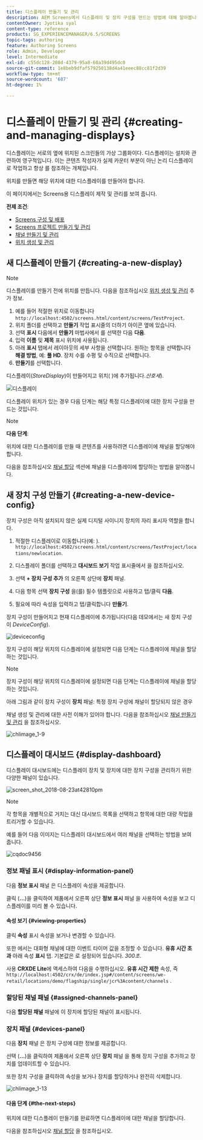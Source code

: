 ```yaml
---
title: 디스플레이 만들기 및 관리
description: AEM Screens에서 디스플레이 및 장치 구성을 만드는 방법에 대해 알아봅니다. 또한 디스플레이 대시보드에 대해서도 알아봅니다.
contentOwner: Jyotika syal
content-type: reference
products: SG_EXPERIENCEMANAGER/6.5/SCREENS
topic-tags: authoring
feature: Authoring Screens
role: Admin, Developer
level: Intermediate
exl-id: c55dc128-208d-4379-95a8-60a39d495dc0
source-git-commit: 1e8beb9dfaf579250138d4a41eeec88cc81f2d39
workflow-type: tm+mt
source-wordcount: '687'
ht-degree: 1%

---
```


# 디스플레이 만들기 및 관리 {#creating-and-managing-displays}

디스플레이는 서로의 옆에 위치된 스크린들의 가상 그룹화이다. 디스플레이는 설치와 관련하여 영구적입니다. 이는 콘텐츠 작성자가 실제 카운터 부분이 아닌 논리 디스플레이로 작업하고 항상 를 참조하는 개체입니다.

위치를 만들면 해당 위치에 대한 디스플레이를 만들어야 합니다.

이 페이지에서는 Screens용 디스플레이 제작 및 관리를 보여 줍니다.

**전제 조건**:

* [Screens 구성 및 배포](configuring-screens-introduction.md)
* [Screens 프로젝트 만들기 및 관리](creating-a-screens-project.md)
* [채널 만들기 및 관리](managing-channels.md)
* [위치 생성 및 관리](managing-locations.md)

## 새 디스플레이 만들기 {#creating-a-new-display}

>[!NOTE]
>
>디스플레이를 만들기 전에 위치를 만듭니다. 다음을 참조하십시오 [위치 생성 및 관리](managing-locations.md) 추가 정보.

1. 예를 들어 적절한 위치로 이동합니다 `http://localhost:4502/screens.html/content/screens/TestProject`.
1. 위치 폴더를 선택하고 **만들기** 작업 표시줄의 더하기 아이콘 옆에 있습니다.
1. 선택 **표시** 다음에서 **만들기** 마법사에서 를 선택한 다음 **다음**.
1. 입력 **이름** 및 **제목** 표시 위치에 사용됩니다.
1. 아래 **표시** 탭에서 레이아웃의 세부 사항을 선택합니다. 원하는 항목을 선택합니다 **해결 방법**, 예: **풀 HD**. 장치 수를 수평 및 수직으로 선택합니다.
1. **만들기**&#x200B;를 선택합니다.

디스플레이(*StoreDisplay*)이 만들어지고 위치( )에 추가됩니다.*산호세*).

![디스플레이](assets/display.gif)

디스플레이 위치가 있는 경우 다음 단계는 해당 특정 디스플레이에 대한 장치 구성을 만드는 것입니다.

>[!NOTE]
>
>**다음 단계**:
>
>위치에 대한 디스플레이를 만들 때 콘텐츠를 사용하려면 디스플레이에 채널을 할당해야 합니다.
>
>다음을 참조하십시오 [채널 할당](channel-assignment.md) 섹션에 채널을 디스플레이에 할당하는 방법을 알아봅니다.

## 새 장치 구성 만들기 {#creating-a-new-device-config}

장치 구성은 아직 설치되지 않은 실제 디지털 사이니지 장치의 자리 표시자 역할을 합니다.

1. 적절한 디스플레이로 이동합니다(예: ). `http://localhost:4502/screens.html/content/screens/TestProject/locations/newlocation`.
1. 디스플레이 폴더를 선택하고 **대시보드 보기** 작업 표시줄에서 을 참조하십시오.
1. 선택 **+ 장치 구성 추가** 의 오른쪽 상단에 **장치** 패널.

1. 다음 항목 선택 **장치 구성** 을(를) 필수 템플릿으로 사용하고 탭/클릭 **다음**.

1. 필요에 따라 속성을 입력하고 탭/클릭합니다 **만들기**.

장치 구성이 만들어지고 현재 디스플레이에 추가됩니다(다음 데모에서는 새 장치 구성이 *DeviceConfig*).

![deviceconfig](assets/deviceconfig.gif)

장치 구성이 해당 위치의 디스플레이에 설정되면 다음 단계는 디스플레이에 채널을 할당하는 것입니다.

>[!NOTE]
>
>장치 구성이 해당 위치의 디스플레이에 설정되면 다음 단계는 디스플레이에 채널을 할당하는 것입니다.
>
>아래 그림과 같이 장치 구성이 **장치** 패널: 특정 장치 구성에 채널이 할당되지 않은 경우
>
>채널 생성 및 관리에 대한 사전 이해가 있어야 합니다. 다음을 참조하십시오 [채널 만들기 및 관리](managing-channels.md) 을 참조하십시오.

![chlimage_1-9](assets/chlimage_1-9.png)

## 디스플레이 대시보드 {#display-dashboard}

디스플레이 대시보드에는 디스플레이 장치 및 장치에 대한 장치 구성을 관리하기 위한 다양한 패널이 있습니다.

![screen_shot_2018-08-23at42810pm](assets/screen_shot_2018-08-23at42810pm.png)

>[!NOTE]
>
>각 항목을 개별적으로 거치는 대신 대시보드 목록을 선택하고 항목에 대한 대량 작업을 트리거할 수 있습니다.
>
>예를 들어 다음 이미지는 디스플레이 대시보드에서 여러 채널을 선택하는 방법을 보여 줍니다.

![cqdoc9456](assets/cqdoc9456.gif)

### 정보 패널 표시 {#display-information-panel}

다음 **정보 표시** 패널 은 디스플레이 속성을 제공합니다.

클릭 (**...**)을 클릭하여 제품에서 오른쪽 상단 **정보 표시** 패널 을 사용하여 속성을 보고 디스플레이를 미리 볼 수 있습니다.


#### 속성 보기 {#viewing-properties}

클릭 **속성** 표시 속성을 보거나 변경할 수 있습니다.

또한 에서는 대화형 채널에 대한 이벤트 타이머 값을 조정할 수 있습니다. **유휴 시간 초과** 아래 속성 **표시** 탭. 기본값은 로 설정되어 있습니다. *300초*.

사용 **CRXDE Lite**&#x200B;에 액세스하여 다음을 수행하십시오. **유휴 시간 제한** 속성, 즉 `http://localhost:4502/crx/de/index.jsp#/content/screens/we-retail/locations/demo/flagship/single/jcr%3Acontent/channels` .


### 할당된 채널 패널 {#assigned-channels-panel}

다음 **할당된 채널** 패널에 이 장치에 할당된 채널이 표시됩니다.


### 장치 패널 {#devices-panel}

다음 **장치** 패널 은 장치 구성에 대한 정보를 제공합니다.

선택 (**...**)을 클릭하여 제품에서 오른쪽 상단 **장치** 패널 을 통해 장치 구성을 추가하고 장치를 업데이트할 수 있습니다.

또한 장치 구성을 클릭하여 속성을 보거나 장치를 할당하거나 완전히 삭제합니다.

![chlimage_1-13](assets/chlimage_1-13.png)

#### 다음 단계 {#the-next-steps}

위치에 대한 디스플레이 만들기를 완료하면 디스플레이에 대한 채널을 할당합니다.

다음을 참조하십시오 [채널 할당](channel-assignment.md) 을 참조하십시오.
